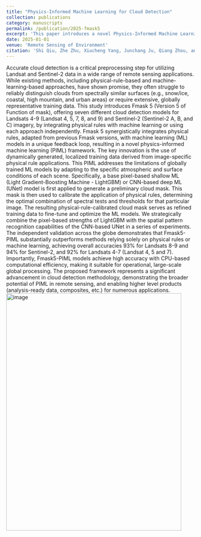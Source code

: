 ```yaml
---
title: "Physics-Informed Machine Learning for Cloud Detection"
collection: publications
category: manuscripts
permalink: /publication/2025-fmask5
excerpt: 'This paper introduces a novel Physics-Informed Machine Learning (PIML) framework for better cloud detection for Landsat and Sentinel-2 imagery.'
date: 2025-01-01
venue: 'Remote Sensing of Environment'
citation: 'Shi Qiu, Zhe Zhu, Xiucheng Yang, Junchang Ju, Qiang Zhou, and Christopher S.R. Neigh. (2025). &quot;Physics-Informed Machine Learning for Cloud Detection.&quot; <i>Remote Sensing of Environment</i>. in Revise.'
---
```

Accurate cloud detection is a critical preprocessing step for utilizing Landsat and Sentinel-2 data in a wide range of remote sensing applications. While existing methods, including physical-rule-based and machine-learning-based approaches, have shown promise, they often struggle to reliably distinguish clouds from spectrally similar surfaces (e.g., snow/ice, coastal, high mountain, and urban areas) or require extensive, globally representative training data. This study introduces Fmask 5 (Version 5 of Function of mask), offering seven different cloud detection models for Landsats 4-9 (Landsat 4, 5, 7, 8, and 9) and Sentinel-2 (Sentinel-2 A, B, and C) imagery, by integrating physical rules with machine learning or using each approach independently. Fmask 5 synergistically integrates physical rules, adapted from previous Fmask versions, with machine learning (ML) models in a unique feedback loop, resulting in a novel physics-informed machine learning (PIML) framework. The key innovation is the use of dynamically generated, localized training data derived from image-specific physical rule applications. This PIML addresses the limitations of globally trained ML models by adapting to the specific atmospheric and surface conditions of each scene. Specifically, a base pixel-based shallow ML (Light Gradient-Boosting Machine - LightGBM) or CNN-based deep ML (UNet) model is first applied to generate a preliminary cloud mask. This mask is then used to calibrate the application of physical rules, determining the optimal combination of spectral tests and thresholds for that particular image. The resulting physical-rule-calibrated cloud mask serves as refined training data to fine-tune and optimize the ML models. We strategically combine the pixel-based strengths of LightGBM with the spatial pattern recognition capabilities of the CNN-based UNet in a series of experiments. The independent validation across the globe demonstrates that Fmask5-PIML substantially outperforms methods relying solely on physical rules or machine learning, achieving overall accuracies 93% for Landsats 8-9 and 94% for Sentinel-2, and 92% for Landsats 4-7 (Landsat 4, 5 and 7). Importantly, Fmask5-PIML models achieve high accuracy with CPU-based computational efficiency, making it suitable for operational, large-scale global processing. The proposed framework represents a significant advancement in cloud detection methodology, demonstrating the broader potential of PIML in remote sensing, and enabling higher level products (analysis-ready data, composites, etc.) for numerous applications.<img width="468" height="635" alt="image" src="https://github.com/user-attachments/assets/98cb0ced-3086-4b99-88bb-7f21a5729f5c" />

